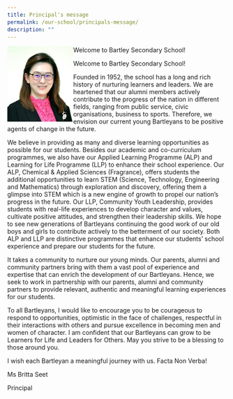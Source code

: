 ```yaml
---
title: Principal's message
permalink: /our-school/principals-message/
description: ""
---
```

<div>
	
<img src="/images/MsBrittaSeet%20cropped.jpg"
     style="width:30%"
		 align="left">

</div>

Welcome to Bartley Secondary School!
	
<p> </p>

Welcome to Bartley Secondary School!

Founded in 1952, the school has a long and rich history of nurturing learners and leaders. We are heartened that our alumni members actively contribute to the progress of the nation in different fields, ranging from public service, civic organisations, business to sports.  Therefore, we envision our current young Bartleyans to be positive agents of change in the future.

We believe in providing as many and diverse learning opportunities as possible for our students. Besides our academic and co-curriculum programmes, we also have our Applied Learning Programme (ALP) and Learning for Life Programme (LLP) to enhance their school experience.  Our ALP, Chemical & Applied Sciences (Fragrance), offers students the additional opportunities to learn STEM (Science, Technology, Engineering and Mathematics) through exploration and discovery, offering them a glimpse into STEM which is a new engine of growth to propel our nation’s progress in the future. Our LLP, Community Youth Leadership, provides students with real-life experiences to develop character and values, cultivate positive attitudes, and strengthen their leadership skills. We hope to see new generations of Bartleyans continuing the good work of our old boys and girls to contribute actively to the betterment of our society. Both ALP and LLP are distinctive programmes that enhance our students’ school experience and prepare our students for the future.

It takes a community to nurture our young minds. Our parents, alumni and community partners bring with them a vast pool of experience and expertise that can enrich the development of our Bartleyans.  Hence, we seek to work in partnership with our parents, alumni and community partners to provide relevant, authentic and meaningful learning experiences for our students. 

To all Bartleyans, I would like to encourage you to be courageous to respond to opportunities, optimistic in the face of challenges, respectful in their interactions with others and pursue excellence in becoming men and women of character. I am confident that our Bartleyans can grow to be Learners for Life and Leaders for Others. May you strive to be a blessing to those around you.

I wish each Bartleyan a meaningful journey with us. Facta Non Verba!

Ms Britta Seet

Principal